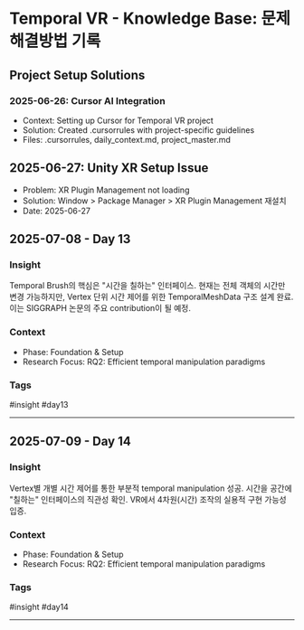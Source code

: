 
# Temporal VR - Knowledge Base: 문제해결방법 기록

## Project Setup Solutions

### 2025-06-26: Cursor AI Integration
- Context: Setting up Cursor for Temporal VR project
- Solution: Created .cursorrules with project-specific guidelines
- Files: .cursorrules, daily_context.md, project_master.md

## 2025-06-27: Unity XR Setup Issue
- Problem: XR Plugin Management not loading
- Solution: Window > Package Manager > XR Plugin Management 재설치
- Date: 2025-06-27
## 2025-07-08 - Day 13

### Insight
Temporal Brush의 핵심은 "시간을 칠하는" 인터페이스. 현재는 전체 객체의 시간만 변경 가능하지만, Vertex 단위 시간 제어를 위한 TemporalMeshData 구조 설계 완료. 이는 SIGGRAPH 논문의 주요 contribution이 될 예정.

### Context
- Phase: Foundation & Setup
- Research Focus: RQ2: Efficient temporal manipulation paradigms

### Tags
#insight #day13

---

## 2025-07-09 - Day 14

### Insight
Vertex별 개별 시간 제어를 통한 부분적 temporal manipulation 성공. 시간을 공간에 "칠하는" 인터페이스의 직관성 확인. VR에서 4차원(시간) 조작의 실용적 구현 가능성 입증.

### Context
- Phase: Foundation & Setup
- Research Focus: RQ2: Efficient temporal manipulation paradigms

### Tags
#insight #day14

---
